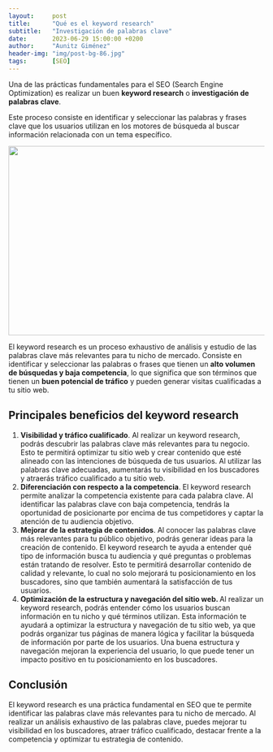 ```yaml
---
layout:     post
title:      "Qué es el keyword research"
subtitle:   "Investigación de palabras clave"
date:       2023-06-29 15:00:00 +0200
author:     "Aunitz Giménez"
header-img: "img/post-bg-86.jpg"
tags:       [SEO]
---
```


<p>Una de las prácticas fundamentales para el SEO (Search Engine Optimization) es realizar un buen <strong>keyword research</strong> o <strong>investigación de palabras clave</strong>.</p>

<p>Este proceso consiste en identificar y seleccionar las palabras y frases clave que los usuarios utilizan en los motores de búsqueda al buscar información relacionada con un tema específico.</p>

<p><img src="{{ site.baseurl }}/img/que-es-el-keyword-research.jpg" loading="lazy" alt="" width="720" height="373"></p>

<p>El keyword research es un proceso exhaustivo de análisis y estudio de las palabras clave más relevantes para tu nicho de mercado. Consiste en identificar y seleccionar las palabras o frases que tienen un <strong>alto volumen de búsquedas y baja competencia</strong>, lo que significa que son términos que tienen un <strong>buen potencial de tráfico</strong> y pueden generar visitas cualificadas a tu sitio web.</p>

<h2>Principales beneficios del keyword research</h2>

<ol>
	<li><strong>Visibilidad y tráfico cualificado</strong>. Al realizar un keyword research, podrás descubrir las palabras clave más relevantes para tu negocio. Esto te permitirá optimizar tu sitio web y crear contenido que esté alineado con las intenciones de búsqueda de tus usuarios. Al utilizar las palabras clave adecuadas, aumentarás tu visibilidad en los buscadores y atraerás tráfico cualificado a tu sitio web.</li>
	<li><strong>Diferenciación con respecto a la competencia</strong>. El keyword research permite analizar la competencia existente para cada palabra clave. Al identificar las palabras clave con baja competencia, tendrás la oportunidad de posicionarte por encima de tus competidores y captar la atención de tu audiencia objetivo.</li>
	<li><strong>Mejorar de la estrategia de contenidos</strong>. Al conocer las palabras clave más relevantes para tu público objetivo, podrás generar ideas para la creación de contenido. El keyword research te ayuda a entender qué tipo de información busca tu audiencia y qué preguntas o problemas están tratando de resolver. Esto te permitirá desarrollar contenido de calidad y relevante, lo cual no solo mejorará tu posicionamiento en los buscadores, sino que también aumentará la satisfacción de tus usuarios.</li>
	<li><strong>Optimización de la estructura y navegación del sitio web. </strong>Al realizar un keyword research, podrás entender cómo los usuarios buscan información en tu nicho y qué términos utilizan. Esta información te ayudará a optimizar la estructura y navegación de tu sitio web, ya que podrás organizar tus páginas de manera lógica y facilitar la búsqueda de información por parte de los usuarios. Una buena estructura y navegación mejoran la experiencia del usuario, lo que puede tener un impacto positivo en tu posicionamiento en los buscadores.</li>
</ol>

<h2>Conclusión</h2>

<p>El keyword research es una práctica fundamental en SEO que te permite identificar las palabras clave más relevantes para tu nicho de mercado. Al realizar un análisis exhaustivo de las palabras clave, puedes mejorar tu visibilidad en los buscadores, atraer tráfico cualificado, destacar frente a la competencia y optimizar tu estrategia de contenido.</p>

